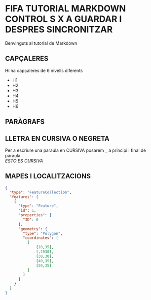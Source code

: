 # FIFA TUTORIAL MARKDOWN   CONTROL S X A GUARDAR I DESPRES SINCRONITZAR 
Benvinguts al tutorial de Markdown
## CAPÇALERES
Hi ha capçaleres de 6 nivells diferents
* H1
* H2
* H3
* H4
* H5
* H6
## PARÀGRAFS
## LLETRA EN CURSIVA O NEGRETA
Per a escriure una paraula en CURSIVA posarem `_` a principi i final de paraula    
_ESTO ES CURSIVA_











## MAPES I LOCALITZACIONS

```geojson
{
  "type": "FeatureCollection",
  "features": [
    {
      "type": "Feature",
      "id": 1,
      "properties": {
        "ID": 0
      },
      "geometry": {
        "type": "Polygon",
        "coordinates": [
          [
              [10,35],
              [,2030],
              [30,30],
              [40,35],
              [50,35]
          ]
        ]
      }
    }
  ]
}
```
